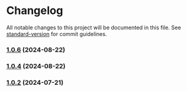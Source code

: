 # Changelog

All notable changes to this project will be documented in this file. See [standard-version](https://github.com/conventional-changelog/standard-version) for commit guidelines.

### [1.0.6](https://github.com/MrPrischep/unmatchhedGenerator/compare/v1.0.5...v1.0.6) (2024-08-22)

### [1.0.4](https://github.com/MrPrischep/unmatchhedGenerator/compare/v1.0.3...v1.0.4) (2024-08-22)

### [1.0.2](https://github.com/MrPrischep/unmatchhedGenerator/compare/v1.0.1...v1.0.2) (2024-07-21)
